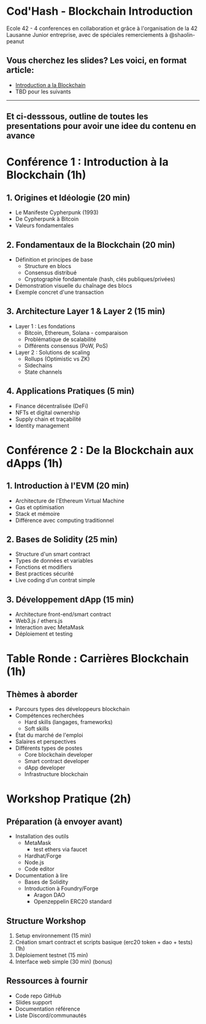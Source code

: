 # Cod'Hash - Blockchain Introduction
Ecole 42 - 4 conferences 
en collaboration et grâce à l'organisation de la 42 Lausanne Junior entreprise, 
avec de spéciales remerciements à @shaolin-peanut

## Vous cherchez les slides? Les voici, en format article:
- [Introduction a la Blockchain](https://github.com/Cod-Hash-Studios/EVM-Introduction/blob/main/conf_1/Introduction.md)
- TBD pour les suivants
-----
## Et ci-desssous, outline de toutes les presentations pour avoir une idee du contenu en avance
# Conférence 1 : Introduction à la Blockchain (1h)

## 1. Origines et Idéologie (20 min)

- Le Manifeste Cypherpunk (1993)
- De Cypherpunk à Bitcoin
- Valeurs fondamentales

## 2. Fondamentaux de la Blockchain (20 min)

- Définition et principes de base
    - Structure en blocs
    - Consensus distribué
    - Cryptographie fondamentale (hash, clés publiques/privées)
- Démonstration visuelle du chaînage des blocs
- Exemple concret d'une transaction

## 3. Architecture Layer 1 & Layer 2 (15 min)

- Layer 1 : Les fondations
    - Bitcoin, Ethereum, Solana - comparaison
    - Problématique de scalabilité
    - Différents consensus (PoW, PoS)
- Layer 2 : Solutions de scaling
    - Rollups (Optimistic vs ZK)
    - Sidechains
    - State channels

## 4. Applications Pratiques (5 min)

- Finance décentralisée (DeFi)
- NFTs et digital ownership
- Supply chain et traçabilité
- Identity management

# Conférence 2 : De la Blockchain aux dApps (1h)

## 1. Introduction à l'EVM (20 min)

- Architecture de l'Ethereum Virtual Machine
- Gas et optimisation
- Stack et mémoire
- Différence avec computing traditionnel

## 2. Bases de Solidity (25 min)

- Structure d'un smart contract
- Types de données et variables
- Fonctions et modifiers
- Best practices sécurité
- Live coding d'un contrat simple

## 3. Développement dApp (15 min)

- Architecture front-end/smart contract
- Web3.js / ethers.js
- Interaction avec MetaMask
- Déploiement et testing

# Table Ronde : Carrières Blockchain (1h)

## Thèmes à aborder

- Parcours types des développeurs blockchain
- Compétences recherchées
    - Hard skills (langages, frameworks)
    - Soft skills
- État du marché de l'emploi
- Salaires et perspectives
- Différents types de postes
    - Core blockchain developer
    - Smart contract developer
    - dApp developer
    - Infrastructure blockchain

# Workshop Pratique (2h)

## Préparation (à envoyer avant)

- Installation des outils
    - MetaMask
		- test ethers via faucet
    - Hardhat/Forge
    - Node.js
    - Code editor
- Documentation à lire
    - Bases de Solidity
    - Introduction à Foundry/Forge
		- Aragon DAO
		- Openzeppelin ERC20 standard

## Structure Workshop

1. Setup environnement (15 min)
2. Création smart contract et scripts basique (erc20 token + dao + tests) (1h)
3. Déploiement testnet (15 min)
4. Interface web simple (30 min) (bonus) 

## Ressources à fournir

- Code repo GitHub
- Slides support
- Documentation référence
- Liste Discord/communautés
